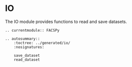 # IO

The IO module provides functions to read and save datasets.

```{eval-rst}
.. currentmodule:: FACSPy
```

```{eval-rst}
.. autosummary::
    :toctree: ../generated/io/
    :nosignatures:

    save_dataset
    read_dataset
```
